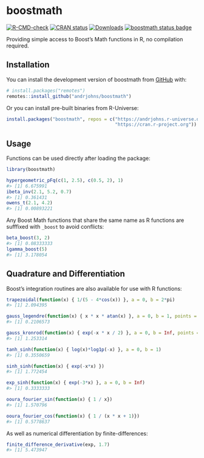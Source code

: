 
<!-- README.md is generated from README.Rmd. Please edit that file -->

# boostmath

<!-- badges: start -->

[![R-CMD-check](https://github.com/andrjohns/boostmath/actions/workflows/R-CMD-check.yaml/badge.svg)](https://github.com/andrjohns/boostmath/actions/workflows/R-CMD-check.yaml)
[![CRAN
status](https://www.r-pkg.org/badges/version/boostmath)](https://CRAN.R-project.org/package=boostmath)
[![Downloads](https://cranlogs.r-pkg.org/badges/boostmath?color=blue)](https://CRAN.R-project.org/package=boostmath)
[![boostmath status
badge](https://andrjohns.r-universe.dev/badges/boostmath)](https://andrjohns.r-universe.dev/boostmath)
<!-- badges: end -->

Providing simple access to Boost’s Math functions in R, no compilation
required.

## Installation

You can install the development version of boostmath from
[GitHub](https://github.com/) with:

``` r
# install.packages("remotes")
remotes::install_github("andrjohns/boostmath")
```

Or you can install pre-built binaries from R-Universe:

``` r
install.packages("boostmath", repos = c("https://andrjohns.r-universe.dev",
                                        "https://cran.r-project.org"))
```

## Usage

Functions can be used directly after loading the package:

``` r
library(boostmath)

hypergeometric_pFq(c(1, 2.5), c(0.5, 2), 1)
#> [1] 6.675991
ibeta_inv(2.1, 5.2, 0.7)
#> [1] 0.361431
owens_t(2.1, 4.2)
#> [1] 0.00893221
```

Any Boost Math functions that share the same name as R functions are
sufffixed with `_boost` to avoid conflicts:

``` r
beta_boost(3, 2)
#> [1] 0.08333333
lgamma_boost(5)
#> [1] 3.178054
```

## Quadrature and Differentiation

Boost’s integration routines are also available for use with R
functions:

``` r
trapezoidal(function(x) { 1/(5 - 4*cos(x)) }, a = 0, b = 2*pi)
#> [1] 2.094395

gauss_legendre(function(x) { x * x * atan(x) }, a = 0, b = 1, points = 20)
#> [1] 0.2106573

gauss_kronrod(function(x) { exp(-x * x / 2) }, a = 0, b = Inf, points = 15)
#> [1] 1.253314

tanh_sinh(function(x) { log(x)*log1p(-x) }, a = 0, b = 1)
#> [1] 0.3550659

sinh_sinh(function(x) { exp(-x*x) })
#> [1] 1.772454

exp_sinh(function(x) { exp(-3*x) }, a = 0, b = Inf)
#> [1] 0.3333333

ooura_fourier_sin(function(x) { 1 / x})
#> [1] 1.570796

ooura_fourier_cos(function(x) { 1 / (x * x + 1)})
#> [1] 0.5778637
```

As well as numerical differentiation by finite-differences:

``` r
finite_difference_derivative(exp, 1.7)
#> [1] 5.473947
```
